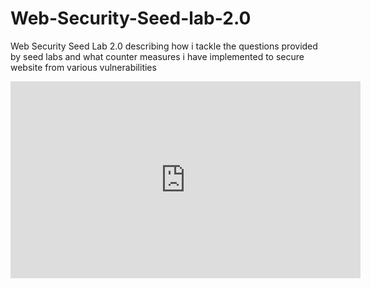 # Web-Security-Seed-lab-2.0
Web Security Seed Lab 2.0 describing how i tackle the questions provided by seed labs and what counter measures i have implemented to secure website from various vulnerabilities

<iframe width="560" height="315" src="https://www.youtube.com/embed/yN7vlOiGTJE" title="YouTube video player" frameborder="0" allow="accelerometer; autoplay; clipboard-write; encrypted-media; gyroscope; picture-in-picture" allowfullscreen></iframe>
